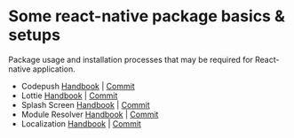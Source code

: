 # Some react-native package basics & setups

Package usage and installation processes that may be required for React-native application.

- Codepush [Handbook](docs/codepush.md) | [Commit](https://github.com/OkancanCosar/react-native-basics-setups/commit/1c534426e49e82207bf37dcf408883905596128)
- Lottie [Handbook](docs/lottie.md) | [Commit](https://github.com/OkancanCosar/react-native-basics-setups/commit/ff5763c903b12032efd6d4e215088c28c01bcaec)
- Splash Screen [Handbook](docs/splash.md) | [Commit](https://github.com/OkancanCosar/react-native-basics-setups/commit/d711e0f5395983844a32cd3de718d39627090f12)
- Module Resolver [Handbook](docs/moduleresolver.md) | [Commit](https://github.com/OkancanCosar/react-native-basics-setups/commit/198091cf454011b9da3769a372479f5341680a50)
- Localization [Handbook](docs/localization.md) | [Commit](https://github.com/OkancanCosar/react-native-basics-setups/commit/ace077dcc12fd2bf6f3215bf8c8cb2b39707cec6)

